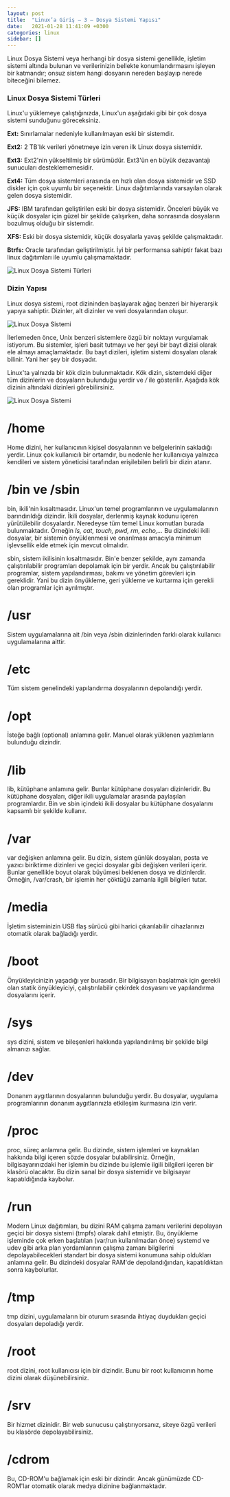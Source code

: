 ```yaml
---
layout: post
title:  "Linux’a Giriş — 3 — Dosya Sistemi Yapısı"
date:   2021-01-28 11:41:09 +0300
categories: linux
sidebar: []
---
```


Linux Dosya Sistemi veya herhangi bir dosya sistemi genellikle, işletim sistemi altında bulunan ve verilerinizin bellekte konumlandırmasını işleyen bir katmandır; onsuz sistem hangi dosyanın nereden başlayıp nerede biteceğini bilemez. 

<!--more-->

### Linux Dosya Sistemi Türleri

Linux'u yüklemeye çalıştığınızda, Linux'un aşağıdaki gibi bir çok dosya sistemi sunduğunu göreceksiniz. 

**Ext:** Sınırlamalar nedeniyle kullanılmayan eski bir sistemdir.

**Ext2:** 2 TB'lık verileri yönetmeye izin veren ilk Linux dosya sistemidir.

**Ext3:** Ext2'nin yükseltilmiş bir sürümüdür. Ext3'ün en büyük dezavantajı sunucuları desteklememesidir. 

**Ext4:** Tüm dosya sistemleri arasında en hızlı olan dosya sistemidir ve SSD diskler için çok uyumlu bir seçenektir. Linux dağıtımlarında varsayılan olarak gelen dosya sistemidir.

**JFS:** IBM tarafından geliştirilen eski bir dosya sistemidir. Önceleri büyük ve küçük dosyalar için güzel bir şekilde çalışırken, daha sonrasında dosyaların bozulmuş olduğu bir sistemdir. 

**XFS:** Eski bir dosya sistemidir, küçük dosyalarla yavaş şekilde çalışmaktadır. 

**Btrfs:** Oracle tarafından geliştirilmiştir. İyi bir performansa sahiptir fakat bazı linux dağıtımları ile uyumlu çalışmamaktadır.

![Linux Dosya Sistemi Türleri](https://i.ibb.co/JFV6WL8/dosyaturleri.png)

### Dizin Yapısı

Linux dosya sistemi, root dizininden başlayarak ağaç benzeri bir hiyerarşik yapıya sahiptir. Dizinler, alt dizinler ve veri dosyalarından oluşur. 

![Linux Dosya Sistemi](https://i.ibb.co/D16HF1f/1-6-R-IBn49hxi4y-WBMp4-KJm-A.png)

İlerlemeden önce, Unix benzeri sistemlere özgü bir noktayı vurgulamak istiyorum. Bu sistemler, işleri basit tutmayı ve her şeyi bir bayt dizisi olarak ele almayı amaçlamaktadır. Bu bayt dizileri, işletim sistemi dosyaları olarak bilinir. Yani her şey bir dosyadır. 

Linux'ta yalnızda bir kök dizin bulunmaktadır. Kök dizin, sistemdeki diğer tüm dizinlerin ve dosyaların bulunduğu yerdir ve */* ile gösterilir. Aşağıda kök dizinin altındaki dizinleri görebilirsiniz. 

![Linux Dosya Sistemi](https://i.ibb.co/3hNK4H4/linuxdirectorys.png)

# /home 

Home dizini, her kullanıcının kişisel dosyalarının ve belgelerinin sakladığı yerdir. Linux çok kullanıcılı bir ortamdır, bu nedenle her kullanıcıya yalnızca kendileri ve sistem yöneticisi tarafından erişilebilen belirli bir dizin atanır. 

# /bin ve /sbin 

bin, ikili'nin kısaltmasıdır. Linux'un temel programlarının ve uygulamalarının barındırıldığı dizindir. İkili dosyalar, derlenmiş kaynak kodunu içeren yürütülebilir dosyalardır. Neredeyse tüm temel Linux komutları burada bulunmaktadır. Örneğin *ls, cat, touch, pwd, rm, echo,…* Bu dizindeki ikili dosyalar, bir sistemin önyüklenmesi ve onarılması amacıyla minimum işlevsellik elde etmek için mevcut olmalıdır.

sbin, sistem ikilisinin kısaltmasıdır. Bin'e benzer şekilde, aynı zamanda çalıştırılabilir programları depolamak için bir yerdir. Ancak bu çalıştırılabilir programlar, sistem yapılandırması, bakımı ve yönetim görevleri için gereklidir. Yani bu dizin önyükleme, geri yükleme ve kurtarma için gerekli olan programlar için ayrılmıştır.

# /usr 

Sistem uygulamalarına ait /bin veya /sbin dizinlerinden farklı olarak kullanıcı uygulamalarına aittir.

# /etc 

Tüm sistem genelindeki yapılandırma dosyalarının depolandığı yerdir.

# /opt 

İsteğe bağlı (optional) anlamına gelir. Manuel olarak yüklenen yazılımların bulunduğu dizindir.

# /lib

lib, kütüphane anlamına gelir. Bunlar kütüphane dosyaları dizinleridir. Bu kütüphane dosyaları, diğer ikili uygulamalar arasında paylaşılan programlardır. Bin ve sbin içindeki ikili dosyalar bu kütüphane dosyalarını kapsamlı bir şekilde kullanır. 

# /var 

var değişken anlamına gelir. Bu dizin, sistem günlük dosyaları, posta ve yazıcı biriktirme dizinleri ve geçici dosyalar gibi değişken verileri içerir. Bunlar genellikle boyut olarak büyümesi beklenen dosya ve dizinlerdir. Örneğin, /var/crash, bir işlemin her çöktüğü zamanla ilgili bilgileri tutar.

# /media 

İşletim sisteminizin USB flaş sürücü gibi harici çıkarılabilir cihazlarınızı otomatik olarak bağladığı yerdir.

# /boot 

Önyükleyicinizin yaşadığı yer burasıdır. Bir bilgisayarı başlatmak için gerekli olan statik önyükleyiciyi, çalıştırılabilir çekirdek dosyasını ve yapılandırma dosyalarını içerir.

# /sys 

sys dizini, sistem ve bileşenleri hakkında yapılandırılmış bir şekilde bilgi almanızı sağlar.

# /dev 

Donanım aygıtlarının dosyalarının bulunduğu yerdir. Bu dosyalar, uygulama programlarının donanım aygıtlarınızla etkileşim kurmasına izin verir. 

# /proc

proc, süreç anlamına gelir. Bu dizinde, sistem işlemleri ve kaynakları hakkında bilgi içeren sözde dosyalar bulabilirsiniz. Örneğin, bilgisayarınızdaki her işlemin bu dizinde bu işlemle ilgili bilgileri içeren bir klasörü olacaktır. Bu dizin sanal bir dosya sistemidir ve bilgisayar kapatıldığında kaybolur.

# /run 

Modern Linux dağıtımları, bu dizini RAM çalışma zamanı verilerini depolayan geçici bir dosya sistemi (tmpfs) olarak dahil etmiştir. Bu, önyükleme işleminde çok erken başlatılan (var/run kullanılmadan önce) systemd ve udev gibi arka plan yordamlarının çalışma zamanı bilgilerini depolayabilecekleri standart bir dosya sistemi konumuna sahip oldukları anlamına gelir. Bu dizindeki dosyalar RAM'de depolandığından, kapatıldıktan sonra kaybolurlar.

# /tmp 

tmp dizini, uygulamaların bir oturum sırasında ihtiyaç duydukları geçici dosyaları depoladığı yerdir.

# /root 

root dizini, root kullanıcısı için bir dizindir. Bunu bir root kullanıcının home dizini olarak düşünebilirsiniz.

# /srv 

Bir hizmet dizinidir. Bir web sunucusu çalıştırıyorsanız, siteye özgü verileri bu klasörde depolayabilirsiniz.

# /cdrom 
Bu, CD-ROM'u bağlamak için eski bir dizindir. Ancak günümüzde CD-ROM'lar otomatik olarak medya dizinine bağlanmaktadır.


